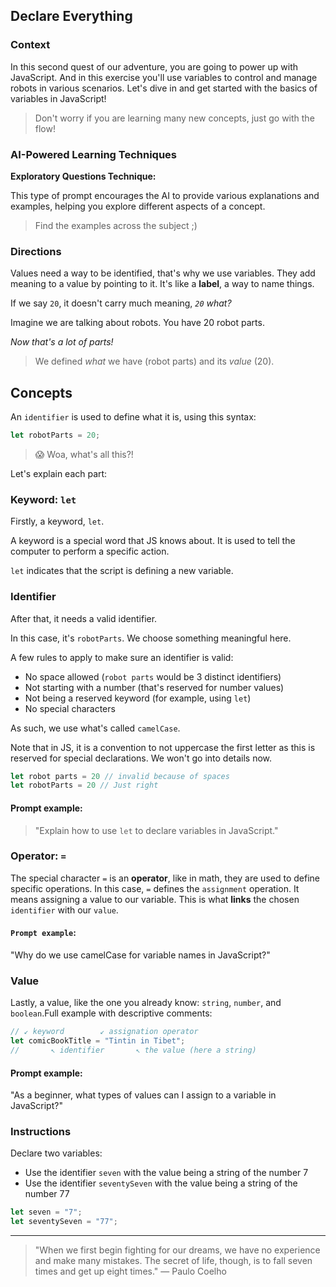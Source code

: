 ## Declare Everything

### Context

In this second quest of our adventure, you are going to power up with JavaScript. And in this exercise you'll use variables to control and manage robots in various scenarios. Let's dive in and get started with the basics of variables in JavaScript!

> Don't worry if you are learning many new concepts, just go with the flow!

### AI-Powered Learning Techniques

**Exploratory Questions Technique:**

This type of prompt encourages the AI to provide various explanations and examples, helping you explore different aspects of a concept.

> Find the examples across the subject ;)

### Directions

Values need a way to be identified, that's why we use variables. They add meaning to a value by pointing to it. It's like a **label**, a way to name things.

If we say `20`, it doesn't carry much meaning, _`20` what?_

Imagine we are talking about robots. You have 20 robot parts.

_Now that's a lot of parts!_

> We defined _what_ we have (robot parts) and its _value_ (20).

## Concepts

An `identifier` is used to define what it is, using this syntax:

```js
let robotParts = 20;
```

> 😱 Woa, what's all this?!

Let's explain each part:

### Keyword: `let`

Firstly, a keyword, `let`.

A keyword is a special word that JS knows about. It is used to tell the computer to perform a specific action.

`let` indicates that the script is defining a new variable.

### Identifier

After that, it needs a valid identifier.

In this case, it's `robotParts`. We choose something meaningful here.

A few rules to apply to make sure an identifier is valid:

- No space allowed (`robot parts` would be 3 distinct identifiers)
- Not starting with a number (that's reserved for number values)
- Not being a reserved keyword (for example, using `let`)
- No special characters

As such, we use what's called `camelCase`.

Note that in JS, it is a convention to not uppercase the first letter as this is reserved for special declarations. We won't go into details now.

```js
let robot parts = 20 // invalid because of spaces
let robotParts = 20 // Just right
```

#### **Prompt example**:

> "Explain how to use `let` to declare variables in JavaScript."

### Operator: `=`

The special character `=` is an **operator**, like in math, they are used to define specific operations. In this case, `=` defines the `assignment` operation. It means assigning a value to our variable. This is what **links** the chosen `identifier` with our `value`.

#### `Prompt example`:

"Why do we use camelCase for variable names in JavaScript?"

### Value

Lastly, a value, like the one you already know: `string`, `number`, and `boolean`.Full example with descriptive comments:

```js
// ↙ keyword        ↙ assignation operator
let comicBookTitle = "Tintin in Tibet";
//       ↖ identifier       ↖ the value (here a string)
```

#### **Prompt example**:

"As a beginner, what types of values can I assign to a variable in JavaScript?"

### Instructions

Declare two variables:

- Use the identifier `seven` with the value being a string of the number 7
- Use the identifier `seventySeven` with the value being a string of the number 77

```js
let seven = "7";
let seventySeven = "77";
```

---

> "When we first begin fighting for our dreams, we have no experience and make many mistakes. The secret of life, though, is to fall seven times and get up eight times." ― Paulo Coelho
